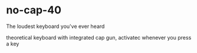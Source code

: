 # no-cap-40
The loudest keyboard you've ever heard

theoretical keyboard with integrated cap gun, activatec whenever you press a key
